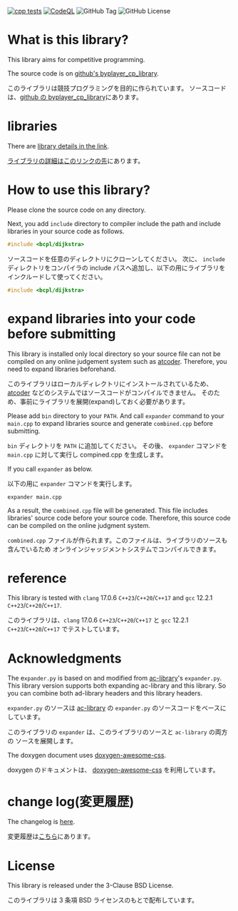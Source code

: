 [![cpp tests](https://github.com/byplayer/byplayer_cp_library/actions/workflows/ci-cpp.yml/badge.svg?branch=main)](https://github.com/byplayer/byplayer_cp_library/actions/workflows/ci-cpp.yml)
[![CodeQL](https://github.com/byplayer/byplayer_cp_library/actions/workflows/github-code-scanning/codeql/badge.svg?branch=main)](https://github.com/byplayer/byplayer_cp_library/actions/workflows/github-code-scanning/codeql)
![GitHub Tag](https://img.shields.io/github/v/tag/byplayer/byplayer_cp_library)
![GitHub License](https://img.shields.io/github/license/byplayer/byplayer_cp_library)

# What is this library?

This library aims for competitive programming.

The source code is on [github's byplayer_cp_library](https://github.com/byplayer/byplayer_cp_library).

このライブラリは競技プログラミングを目的に作られています。
ソースコードは、[github の byplayer_cp_library](https://github.com/byplayer/byplayer_cp_library)にあります。

# libraries

There are [library details in the link](df/dc4/md_libraries.html).

[ライブラリの詳細はこのリンクの先](df/dc4/md_libraries.html)にあります。

# How to use this library?

Please clone the source code on any directory.

Next, you add `include` directory to compiler include the path and include
libraries in your source code as follows.

```cpp
#include <bcpl/dijkstra>
```

ソースコードを任意のディレクトリにクローンしてください。
次に、 `include` ディレクトリをコンパイラの include パスへ追加し、以下の用にライブラリを
インクルードして使ってください。

```cpp
#include <bcpl/dijkstra>
```

# expand libraries into your code before submitting

This library is installed only local directory so your source file can not be compiled
on any online judgement system such as [atcoder](https://atcoder.jp/). Therefore, you need to expand libraries beforehand.

このライブラリはローカルディレクトリにインストールされているため、 [atcoder](https://atcoder.jp/)
などのシステムではソースコードがコンパイルできません。
そのため、事前にライブラリを展開(expand)しておく必要があります。

Please add `bin` directory to your `PATH`.
And call `expander` command to your `main.cpp` to expand libraries source
and generate `combined.cpp` before submitting.

`bin` ディレクトリを `PATH` に追加してください。
その後、 `expander` コマンドを `main.cpp` に対して実行し compined.cpp を生成します。

If you call `expander` as below.

以下の用に `expander` コマンドを実行します。

```{.bash}
expander main.cpp
```

As a result, the `combined.cpp` file will be generated. This file includes libraries'
source code before your source code. Therefore, this source code can be compiled
on the online judgment system.

`combined.cpp` ファイルが作られます。このファイルは、ライブラリのソースも含んでいるため
オンラインジャッジメントシステムでコンパイルできます。

# reference

This library is tested with `clang` 17.0.6 `C++23`/`C++20`/`C++17` and
`gcc` 12.2.1 `C++23`/`C++20`/`C++17`.

このライブラリは、`clang` 17.0.6 `C++23`/`C++20`/`C++17` と
`gcc` 12.2.1 `C++23`/`C++20`/`C++17` でテストしています。

# Acknowledgments

The e`xpander.py` is based on and modified from
[ac-library](https://github.com/atcoder/ac-library)'s `expander.py`.
This library version supports both expanding ac-library and this library. So you can combine both ad-library headers and
this library headers.

`expander.py` のソースは
[ac-library](https://github.com/atcoder/ac-library) の `expander.py`
のソースコードをベースにしています。

このライブラリの `expander` は、このライブラリのソースと `ac-library` の両方の
ソースを展開します。

The doxygen document uses [doxygen-awesome-css](https://jothepro.github.io/doxygen-awesome-css/).

doxygen のドキュメントは、 [doxygen-awesome-css](https://jothepro.github.io/doxygen-awesome-css/) を利用しています。

# change log(変更履歴)

The changelog is [here](d3/de2/md_changelog.html).

変更履歴は[こちら](d3/de2/md_changelog.html)にあります。

# License

This library is released under the 3-Clause BSD License.

このライブラリは 3 条項 BSD ライセンスのもとで配布しています。

